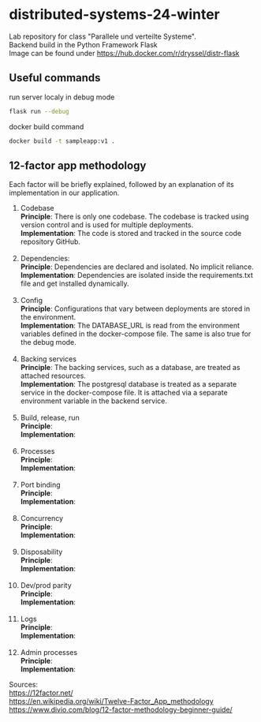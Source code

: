 # distributed-systems-24-winter

Lab repository for class "Parallele und verteilte Systeme".  
Backend build in the Python Framework Flask  
Image can be found under https://hub.docker.com/r/dryssel/distr-flask

## Useful commands

run server localy in debug mode

```sh
flask run --debug  
```  

docker build command

```sh
docker build -t sampleapp:v1 .
```

## 12-factor app methodology

Each factor will be briefly explained, followed by an explanation of its implementation in our application.

1. Codebase <br>
   **Principle**: There is only one codebase. The codebase is tracked using version control and is used for multiple
   deployments. <br>
   **Implementation**: The code is stored and tracked in the source code repository GitHub. <br> <br>
2. Dependencies: <br>
   **Principle**: Dependencies are declared and isolated. No implicit reliance. <br>
   **Implementation**: Dependencies are isolated inside the requirements.txt file and get installed dynamically. <br> <br>
3. Config <br>
   **Principle**: Configurations that vary between deployments are stored in the environment. <br>
   **Implementation**: The DATABASE_URL is read from the environment variables defined in the docker-compose file. The same is also true for the debug mode.<br> <br>
4. Backing services <br>
   **Principle**: The backing services, such as a database, are treated as attached resources. <br>
   **Implementation**: The postgresql database is treated as a separate service in the docker-compose file. It is attached via a separate environment variable in the backend service. <br> <br>
5. Build, release, run <br>
   **Principle**: <br>
   **Implementation**:<br> <br>
6. Processes <br>
   **Principle**: <br>
   **Implementation**:<br> <br>
7. Port binding <br>
   **Principle**: <br>
   **Implementation**:<br> <br>
8. Concurrency <br>
   **Principle**: <br>
   **Implementation**:<br> <br>
9. Disposability <br>
   **Principle**: <br>
   **Implementation**:<br> <br>
10. Dev/prod parity <br>
    **Principle**: <br>
    **Implementation**:<br> <br>
11. Logs <br>
    **Principle**: <br>
    **Implementation**:<br> <br>
12. Admin processes <br>
    **Principle**: <br>
    **Implementation**: 

Sources: <br>
https://12factor.net/ <br>
https://en.wikipedia.org/wiki/Twelve-Factor_App_methodology <br>
https://www.divio.com/blog/12-factor-methodology-beginner-guide/
